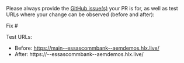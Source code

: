Please always provide the [GitHub issue(s)](../issues) your PR is for, as well as test URLs where your change can be observed (before and after):

Fix #<gh-issue-id>

Test URLs:
- Before: https://main--essascommbank--aemdemos.hlx.live/
- After: https://<branch>--essascommbank--aemdemos.hlx.live/
